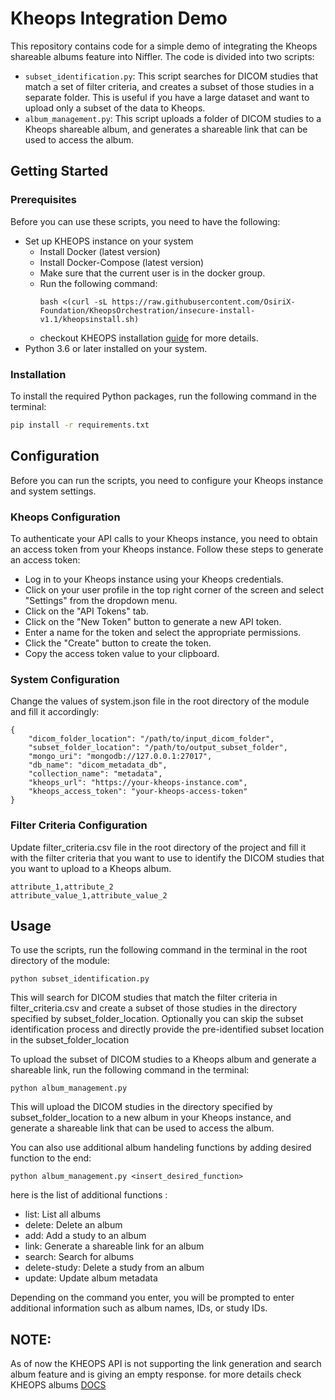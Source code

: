 # Kheops Integration Demo

This repository contains code for a simple demo of integrating the Kheops shareable albums feature into Niffler. The code is divided into two scripts:

- `subset_identification.py`: This script searches for DICOM studies that match a set of filter criteria, and creates a subset of those studies in a separate folder. This is useful if you have a large dataset and want to upload only a subset of the data to Kheops.
- `album_management.py`: This script uploads a folder of DICOM studies to a Kheops shareable album, and generates a shareable link that can be used to access the album.

## Getting Started

### Prerequisites

Before you can use these scripts, you need to have the following:

- Set up KHEOPS instance on your system
  - Install Docker (latest version)
  - Install Docker-Compose (latest version)
  - Make sure that the current user is in the docker group.
  - Run the following command:
    ```
    bash <(curl -sL https://raw.githubusercontent.com/OsiriX-Foundation/KheopsOrchestration/insecure-install-v1.1/kheopsinstall.sh)
    ```
  - checkout KHEOPS installation [guide](https://docs.kheops.online/docs/installation) for more details.
- Python 3.6 or later installed on your system.

### Installation

To install the required Python packages, run the following command in the terminal:

```bash
pip install -r requirements.txt
```

## Configuration

Before you can run the scripts, you need to configure your Kheops instance and system settings.

### Kheops Configuration

To authenticate your API calls to your Kheops instance, you need to obtain an access token from your Kheops instance. Follow these steps to generate an access token:

- Log in to your Kheops instance using your Kheops credentials.
- Click on your user profile in the top right corner of the screen and select "Settings" from the dropdown menu.
- Click on the "API Tokens" tab.
- Click on the "New Token" button to generate a new API token.
- Enter a name for the token and select the appropriate permissions.
- Click the "Create" button to create the token.
- Copy the access token value to your clipboard.

### System Configuration

Change the values of system.json file in the root directory of the module and fill it accordingly:

```
{
    "dicom_folder_location": "/path/to/input_dicom_folder",
    "subset_folder_location": "/path/to/output_subset_folder",
    "mongo_uri": "mongodb://127.0.0.1:27017",
    "db_name": "dicom_metadata_db",
    "collection_name": "metadata",
    "kheops_url": "https://your-kheops-instance.com",
    "kheops_access_token": "your-kheops-access-token"
}
```

### Filter Criteria Configuration

Update filter_criteria.csv file in the root directory of the project and fill it with the filter criteria that you want to use to identify the DICOM studies that you want to upload to a Kheops album.
```
attribute_1,attribute_2
attribute_value_1,attribute_value_2
```

## Usage

To use the scripts, run the following command in the terminal in the root directory of the module:
```
python subset_identification.py
```
This will search for DICOM studies that match the filter criteria in filter_criteria.csv and create a subset of those studies in the directory specified by subset_folder_location. Optionally you can skip the subset identification process and directly provide the pre-identified subset location in the subset_folder_location

To upload the subset of DICOM studies to a Kheops album and generate a shareable link, run the following command in the terminal:
```
python album_management.py 
```
This will upload the DICOM studies in the directory specified by subset_folder_location to a new album in your Kheops instance, and generate a shareable link that can be used to access the album.

You can also use additional album handeling functions by adding desired function to the end:
```
python album_management.py <insert_desired_function>
```
here is the list of additional functions :

- list: List all albums
- delete: Delete an album
- add: Add a study to an album
- link: Generate a shareable link for an album
- search: Search for albums
- delete-study: Delete a study from an album
- update: Update album metadata 

Depending on the command you enter, you will be prompted to enter additional information such as album names, IDs, or study IDs.

## NOTE:
As of now the KHEOPS API is not supporting the link generation and search album feature and is giving an empty response. for more details check KHEOPS albums [DOCS](https://github.com/OsiriX-Foundation/kheops/wiki)
